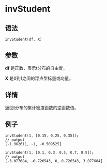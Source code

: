 # invStudent

## 语法

`invStudent(df, X)`

## 参数

**df** 是正数，表示t分布的自由度。

**X** 是0到1之间的浮点型标量或向量。

## 详情

返回t分布的累计密度函数的逆函数值。

## 例子

```
invStudent(1, [0.15, 0.25, 0.35]);
// output
[-1.962611, -1, -0.509525]

invStudent(1, [0.1, 0.3, 0.5, 0.7, 0.9]);
// output
[-3.077684, -0.726543, 0, 0.726543, 3.077684]
```

